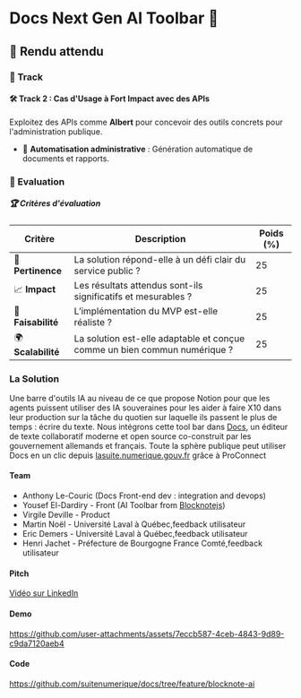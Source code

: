 # Docs Next Gen AI Toolbar 🤖  

## 🚀 Rendu attendu  

### 🎯 Track  

#### 🛠 Track 2 : Cas d'Usage à Fort Impact avec des APIs  
Exploitez des APIs comme **Albert** pour concevoir des outils concrets pour l'administration publique.    
- 📝 **Automatisation administrative** : Génération automatique de documents et rapports.  

### 📝 Evaluation  

##### 🏆 Critères d'évaluation  
| Critère            | Description | Poids (%) |
|--------------------|-------------|-----------|
| 🎯 **Pertinence**  | La solution répond-elle à un défi clair du service public ? | 25 |
| 📈 **Impact**      | Les résultats attendus sont-ils significatifs et mesurables ? | 25 |
| 🔧 **Faisabilité** | L’implémentation du MVP est-elle réaliste ? | 25 |
| 🌍 **Scalabilité** | La solution est-elle adaptable et conçue comme un bien commun numérique ? | 25 |

### La Solution
Une barre d'outils IA au niveau de ce que propose Notion pour que les agents puissent utiliser des IA souveraines pour les aider à faire X10 dans leur production sur la tâche du quotien sur laquelle ils passent le plus de temps : écrire du texte.
Nous intégrons cette tool bar dans [Docs](https://docs.numerique.gouv.fr/), un éditeur de texte collaboratif moderne et open source co-construit par les gouvernement allemands et français. 
Toute la sphère publique peut utiliser Docs en un clic depuis [lasuite.numerique.gouv.fr](https://lasuite.numerique.gouv.fr) grâce à ProConnect 
#### Team
- Anthony Le-Couric (Docs Front-end dev : integration and devops)
- Yousef El-Dardiry - Front (AI Toolbar from [Blocknotejs](https://www.blocknotejs.org/))
- Virgile Deville - Product
- Martin Noël - Université Laval à Québec,feedback utilisateur
- Eric Demers - Université Laval à Québec,feedback utilisateur
- Henri Jachet - Préfecture de Bourgogne France Comté,feedback utilisateur

#### Pitch
[Vidéo sur LinkedIn](https://www.linkedin.com/feed/update/urn:li:activity:7292902028840742913/)

#### Demo
https://github.com/user-attachments/assets/7eccb587-4ceb-4843-9d89-c9da7120aeb4

#### Code
https://github.com/suitenumerique/docs/tree/feature/blocknote-ai

